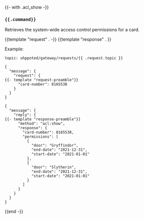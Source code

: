 {{- with .acl_show -}}
### `{{.command}}`

Retrieves the system-wide access control permissions for a card.

{{template "request"  . -}}
{{template "response" . }}

Example:
```
topic: uhppoted/gateway/requests/{{ .request.topic }}

{
  "message": {
    "request": {
{{- template "request-preamble"}}
      "card-number": 8165538
    }
  }
}

{
  "message": {
    "reply": {
{{- template "response-preamble"}}
      "method": "acl:show",
      "response": {
        "card-number": 8165538,
        "permissions": [
          {
            "door": "Gryffindor",
            "end-date": "2021-12-31",
            "start-date": "2021-01-01"
          },
          {
            "door": "Slytherin",
            "end-date": "2021-12-31",
            "start-date": "2021-01-01"
          }
        ]
      }
    }
  }
}
```
{{end -}}

